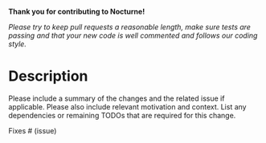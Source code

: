 **Thank you for contributing to Nocturne!**

_Please try to keep pull requests a reasonable length, make sure tests are passing and that your new code is well commented and follows our coding style._

# Description

Please include a summary of the changes and the related issue if applicable. Please also include relevant motivation and context. List any dependencies or remaining TODOs that are required for this change.

Fixes # (issue)
